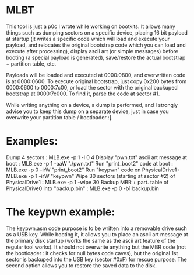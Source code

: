 MLBT
====

This tool is just a p0c I wrote while working on bootkits. It allows
many things such as dumping sectors on a specific device, placing
16 bit payload at startup (it writes a specific code which will load
and execute your payload, and relocates the original bootstrap code
which you can load and execute after processing), display ascii art
(or simple messages) before booting (a special payload is generated),
save/restore the actual bootstrap + partition table, etc.

Payloads will be loaded and executed at 0000:0800, and overwritten
code is at 0000:0600. To execute original bootstrap, just copy 0x200
bytes from 0000:0600 to 0000:7c00, or load the sector with the original
backuped bootstrap at 0000:7c000. To find it, parse the code at sector
#1.

While writing anything on a device, a dump is performed, and I strongly
advise you to keep this dump on a separate device, just in case you
overwrite your partition table / bootloader :].

Examples:
=========

Dump 4 sectors : MLB.exe -p 1 -l 0 4
Display "pwn.txt" ascii art message at boot : MLB.exe -p 1 -aaW ".\pwn.txt"
Run "print_boot2" code at boot : MLB.exe -p 0 -irW "print_boot2"
Run "keypwn" code on PhysicalDrive1 : MLB.exe -p 1 -irW "keypwn"
Wipe 30 sectors (starting at sector #2) of PhysicalDrive1 : MLB.exe -p 1 -wipe 30
Backup MBR + part. table of PhysicalDrive0 into "backup.bin" : MLB.exe -p 0 -b1 backup.bin


The keypwn example:
===================

The keypwn.asm code purpose is to be written into a removable drive such
as a USB key. While booting it, it allows you to place an ascii art
message at the primary disk startup (works the same as the ascii art
feature of the regular tool works). It should not overwrite anything but
the MBR code (not the bootloader : it checks for null bytes code caves),
but the original 1st sector is backuped into the USB key (sector #0xF)
for rescue purpose. The second option allows you to restore the saved
data to the disk.
